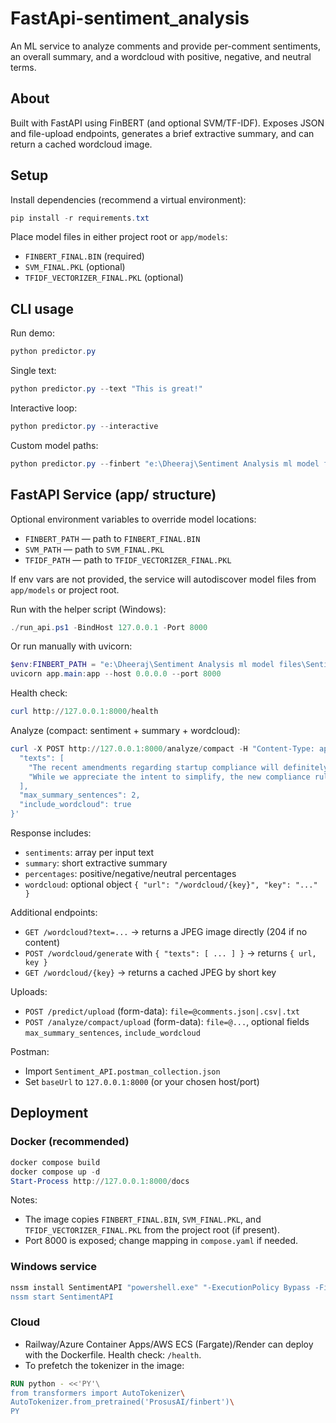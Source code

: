 # FastApi-sentiment_analysis

An ML service to analyze comments and provide per-comment sentiments, an overall summary, and a wordcloud with positive, negative, and neutral terms.

## About

Built with FastAPI using FinBERT (and optional SVM/TF-IDF). Exposes JSON and file-upload endpoints, generates a brief extractive summary, and can return a cached wordcloud image.

## Setup

Install dependencies (recommend a virtual environment):

```powershell
pip install -r requirements.txt
```

Place model files in either project root or `app/models`:

- `FINBERT_FINAL.BIN` (required)
- `SVM_FINAL.PKL` (optional)
- `TFIDF_VECTORIZER_FINAL.PKL` (optional)

## CLI usage

Run demo:

```powershell
python predictor.py
```

Single text:

```powershell
python predictor.py --text "This is great!"
```

Interactive loop:

```powershell
python predictor.py --interactive
```

Custom model paths:

```powershell
python predictor.py --finbert "e:\Dheeraj\Sentiment Analysis ml model files\Sentiment Analysis\FINBERT_FINAL.BIN" --svm "e:\Dheeraj\Sentiment Analysis ml model files\Sentiment Analysis\SVM_FINAL.PKL" --tfidf "e:\Dheeraj\Sentiment Analysis ml model files\Sentiment Analysis\TFIDF_VECTORIZER_FINAL.PKL"
```

## FastAPI Service (app/ structure)

Optional environment variables to override model locations:

- `FINBERT_PATH` — path to `FINBERT_FINAL.BIN`
- `SVM_PATH` — path to `SVM_FINAL.PKL`
- `TFIDF_PATH` — path to `TFIDF_VECTORIZER_FINAL.PKL`

If env vars are not provided, the service will autodiscover model files from `app/models` or project root.

Run with the helper script (Windows):

```powershell
./run_api.ps1 -BindHost 127.0.0.1 -Port 8000
```

Or run manually with uvicorn:

```powershell
$env:FINBERT_PATH = "e:\Dheeraj\Sentiment Analysis ml model files\Sentiment Analysis\FINBERT_FINAL.BIN"
uvicorn app.main:app --host 0.0.0.0 --port 8000
```

Health check:

```powershell
curl http://127.0.0.1:8000/health
```

Analyze (compact: sentiment + summary + wordcloud):

```powershell
curl -X POST http://127.0.0.1:8000/analyze/compact -H "Content-Type: application/json" -d '{
  "texts": [
    "The recent amendments regarding startup compliance will definitely boost investor confidence.",
    "While we appreciate the intent to simplify, the new compliance rules create a significant burden for MSMEs."
  ],
  "max_summary_sentences": 2,
  "include_wordcloud": true
}'
```

Response includes:

- `sentiments`: array per input text
- `summary`: short extractive summary
- `percentages`: positive/negative/neutral percentages
- `wordcloud`: optional object `{ "url": "/wordcloud/{key}", "key": "..." }`

Additional endpoints:

- `GET /wordcloud?text=...` → returns a JPEG image directly (204 if no content)
- `POST /wordcloud/generate` with `{ "texts": [ ... ] }` → returns `{ url, key }`
- `GET /wordcloud/{key}` → returns a cached JPEG by short key

Uploads:

- `POST /predict/upload` (form-data): `file=@comments.json|.csv|.txt`
- `POST /analyze/compact/upload` (form-data): `file=@...`, optional fields `max_summary_sentences`, `include_wordcloud`

Postman:

- Import `Sentiment_API.postman_collection.json`
- Set `baseUrl` to `127.0.0.1:8000` (or your chosen host/port)

## Deployment

### Docker (recommended)

```powershell
docker compose build
docker compose up -d
Start-Process http://127.0.0.1:8000/docs
```

Notes:

- The image copies `FINBERT_FINAL.BIN`, `SVM_FINAL.PKL`, and `TFIDF_VECTORIZER_FINAL.PKL` from the project root (if present).
- Port 8000 is exposed; change mapping in `compose.yaml` if needed.

### Windows service

```powershell
nssm install SentimentAPI "powershell.exe" "-ExecutionPolicy Bypass -File `"$(Resolve-Path .\run_api.ps1)`" -BindHost 0.0.0.0 -Port 8000
nssm start SentimentAPI
```

### Cloud

- Railway/Azure Container Apps/AWS ECS (Fargate)/Render can deploy with the Dockerfile. Health check: `/health`.
- To prefetch the tokenizer in the image:

```dockerfile
RUN python - <<'PY'\
from transformers import AutoTokenizer\
AutoTokenizer.from_pretrained('ProsusAI/finbert')\
PY
```
